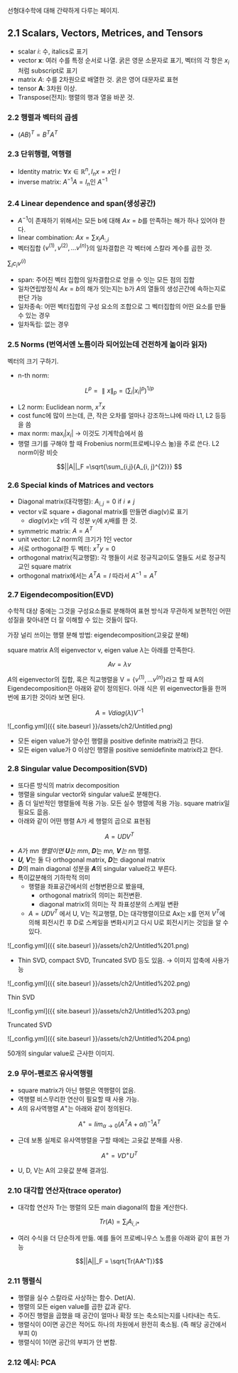선형대수학에 대해 간략하게 다루는 페이지. 

## 2.1 Scalars, Vectors, Metrices, and Tensors

- scalar  $i$: 수, italics로 표기
- vector $\pmb{x}$: 여러 수를 특정 순서로 나열. 굵은 영문 소문자로 표기, 벡터의 각 항은 $x_i$처럼  subscript로 표기
- matrix $A$: 수를 2차원으로 배열한 것. 굵은 영어 대문자로 표현
- tensor **A**: 3차원 이상.
- Transpose(전치): 행렬의 행과 열을 바꾼 것.

### 2.2 행렬과 벡터의 곱셈

- $(AB)^T = B^{T}A^{T}$

### 2.3 단위행렬, 역행렬

- Identity matrix: $\forall x \in \mathbb{R}^{n}, I_{n}x = x$인 $I$
- inverse matrix: $A^{-1}A = I_n$인 $A^{-1}$

### 2.4 Linear dependence and span(생성공간)

- $A^{-1}$이 존재하기 위해서는 모든 b에 대해 $Ax=b$를 만족하는 해가 하나 있어야 한다.
- linear combination:  $Ax = \sum{x_iA_{:, i}}$
- 벡터집합 $\{ v^{(1)}, v^{(2)},... v^{(n)}\}$의 일차결합은 각 벡터에 스칼라 계수를 곱한 것.   
                                              

$\sum_i{c_iv^{(i)}}$
- span: 주어진 벡터 집합의 일차결합으로 얻을 수 잇는 모든 점의 집합
- 일차연립방정식 $Ax=b$의 해가 잇는지는 b가 $A$의 열들의 생성곤간에 속하는지로 판단 가능
- 일차종속: 어떤 벡터집합의 구성 요소의 조합으로 그 벡터집합의 어떤 요소를 만들 수 있는 경우
- 일차독립: 없는 경우

### 2.5 Norms (번역서엔 노름이라 되어있는데 건전하게 놂이라 읽자)

벡터의 크기 구하기. 

- n-th norm:

$$L^p = \parallel{x}\parallel_{p} =   (\sum_{i}|x_i|^p)^{1/p} 
$$

- L2 norm: Euclidean norm, $x^Tx$
- cost func에 많이 쓰는데, 큰, 작은 오차를 얼마나 강조하느냐에 따라 L1, L2 등등을 씀
- max norm: $\max_i|x_i|$ → 이것도 기계학습에서 씀
- 행렬 크기를 구해야 할 때 Frobenius norm(프로베니우스 놂)을 주로 쓴다. L2 norm이랑 비슷

$$||A||_F =\sqrt{\sum_{i,j}{A_{i, j}^{2}}} $$

### 2.6 Special kinds of Matrices and vectors

- Diagonal matrix(대각행렬): $A_{i, j} = 0 \text{ if } i\neq j$
- vector v로 square + diagonal matrix를 만들면 diag(v)로 표기
    - $diag(v)x$는 $v$의 각 성분 $v_i$에 $x_i$배를 한 것.
- symmetric matrix: $A = A^T$
- unit vector: L2 norm의 크기가 1인 vector
- 서로 orthogonal한 두 벡터: $x^Ty=0$
- orthogonal matrix(직교행렬):  각 행들이 서로 정규직교이도 열들도 서로 정규직교인 square matrix
- orthogonal matrix에서는 $A^TA = I$ 따라서 $A^{-1} = A^T$

### 2.7 Eigendecomposition(EVD)

수학적 대상 중에는 그것을 구성요소들로 분해하여 표현 방식과 무관하게 보편적인 어떤 성질을 찾아내면 더 잘 이해할 수 있는 것들이 많다. 

가장 널리 쓰이는 행렬 분해 방법: eigendecomposition(고윳값 분해)

square matrix A의 eigenvector v, eigen value $\lambda$는 아래를 만족한다. 

$$Av = \lambda v$$

$A$의 eigenvector의 집합, 혹은 직교행렬을 V$=\{v^{(1)},...v^{(n)}\}$라고 할 때 A의 Eigendecomposition은 아래와 같이 정의된다. 아래 식은 위 eigenvector들을 한꺼번에 표기한 것이라 보면 된다. 

$$A = Vdiag(\lambda)V^{-1}$$

![_config.yml]({{ site.baseurl }}/assets/ch2/Untitled.png)

- 모든 eigen value가 양수인 행렬을 positive definite matrix라고 한다.
- 모든 eigen value가 0 이상인 행렬을 positive semidefinite matrix라고 한다.

### 2.8 Singular value Decomposition(SVD)

- 또다른 방식의 matrix decomposition
- 행렬을 singular vector와 singular value로 분해한다.
- 좀 더 일반적인 행렬들에 적용 가능. 모든 실수 행렬에 적용 가능. square matrix일 필요도 읎음.
- 아래와 같이 어떤 행렬 A가 세 행렬의 곱으로 표현됨

$$A = UDV^T$$

- $A$가 m*n 행렬이면 ***U***는 m*m, ***D***는 m*n, ***V***는 n*n 행렬.
- ***U, V***는 둘 다 orthogonal matrix, ***D***는  diagonal matrix
- ***D***의 main diagonal 성분을 ***A***의 singular value라고 부른다.
- 특이값분해의 기하학적 의미
    - 행렬을 좌표공간에서의 선형변환으로 봤을때,
        - orthogonal matrix의 의미는 회전변환.
        - diagonal matrix의 의미는 작 좌표성분의 스케일 변환
    - $A = UDV^T$ 에서 U, V는 직교행렬, D는 대각행렬이므로 Ax는 x를 먼저 $V^T$에 의해 회전시킨 후 D로 스케일을 변화시키고 다시 U로 회전시키는 것임을 알 수 있다.

![_config.yml]({{ site.baseurl }}/assets/ch2/Untitled%201.png)

- Thin SVD, compact SVD, Truncated SVD 등도 있음. → 이미지 압축에 사용가능

![_config.yml]({{ site.baseurl }}/assets/ch2/Untitled%202.png)

Thin SVD

![_config.yml]({{ site.baseurl }}/assets/ch2/Untitled%203.png)

Truncated SVD

![_config.yml]({{ site.baseurl }}/assets/ch2/Untitled%204.png)

50개의 singular value로 근사한 이미지. 

### 2.9 무어-펜로즈 유사역행렬

- square matrix가 아닌 행렬은 역행렬이 없음.
- 역행렬 비스무리한 연산이 필요할 때 사용 가능.
- $A$의 유사역행렬 $A^+$는 아래와 같이 정의된다.

$$A^+ = lim_{\alpha\rightarrow0}(A^TA + \alpha I)^{-1}A^T$$

- 근데 보통 실제로 유사역행렬을 구할 때에는 고윳값 분해를 사용.

$$A^+=VD^+U^T$$

- U, D, V는 A의 고윳값 분해 결과임.

### 2.10 대각합 연산자(trace operator)

- 대각합 연산자 Tr는 행렬의 모든  main diagonal의 합을 계산한다.

$$Tr(A) = \sum_i{A_{i,i*}}$$

- 여러 수식을 더 단순하게 만듦. 예를 들어 프로베니우스 노름을 아래와 같이 표현 가능

$$||A||_F = \sqrt{Tr(AA^T)}$$

### 2.11 행렬식

- 행렬을 실수 스칼라로 사상하는 함수. Det(A).
- 행렬의 모든 eigen value를 곱한 값과 같다.
- 주어진 행렬을 곱했을 때 공간이 얼마나 확장 또는 축소되는지를 나타내는 측도.
- 행렬식이 0이면 공간은 적어도 하나의 차원에서 완전히 축소됨. (즉 해당 공간에서 부피 0)
- 행렬식이 1이면 공간의 부피가 안 변함.

### 2.12 예시: PCA
